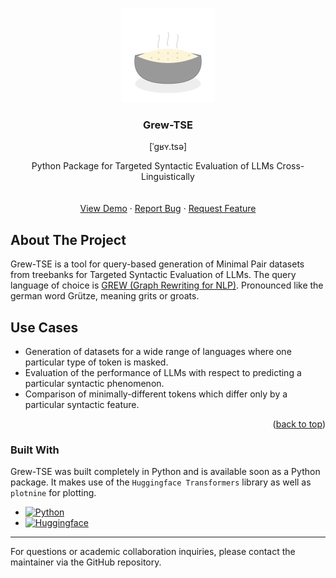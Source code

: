 <!-- Improved compatibility of back to top link: See: https://github.com/othneildrew/Best-README-Template/pull/73 -->
<a id="readme-top"></a>
<!--
*** Thanks for checking out the Best-README-Template. If you have a suggestion
*** that would make this better, please fork the repo and create a pull request
*** or simply open an issue with the tag "enhancement".
*** Don't forget to give the project a star!
*** Thanks again! Now go create something AMAZING! :D
-->



<!-- PROJECT SHIELDS -->
<!--
*** I'm using markdown "reference style" links for readability.
*** Reference links are enclosed in brackets [ ] instead of parentheses ( ).
*** See the bottom of this document for the declaration of the reference variables
*** for contributors-url, forks-url, etc. This is an optional, concise syntax you may use.
*** https://www.markdownguide.org/basic-syntax/#reference-style-links
-->


<!-- PROJECT LOGO -->
<br />
<div align="center">
    <img src="assets/grewtse-logo.png" alt="Logo" width="150" height="150">

  <h3 align="center">Grew-TSE</h3>
  
  <p align="center">
  [ˈɡʁʏ.tsə]
  </p>

  <p align="center">
    Python Package for Targeted Syntactic Evaluation of LLMs Cross-Linguistically
    <br />
    <!-- <a href="https://github.com/othneildrew/Best-README-Template"><strong>Explore the docs »</strong></a> -->
    <br />
    <br />
    <a href="">View Demo</a>
    &middot;
    <a href="https://github.com/DanielGall500/Grew-TSE/issues/new?labels=bug&template=bug-report---.md">Report Bug</a>
    &middot;
    <a href="https://github.com/DanielGall500/Grew-TSE/issues/new?labels=enhancement&template=feature-request---.md">Request Feature</a>
  </p>
</div>

<!-- ABOUT THE PROJECT -->
## About The Project
Grew-TSE is a tool for query-based generation of Minimal Pair datasets from treebanks for Targeted Syntactic Evaluation of LLMs. The query language of choice is [GREW (Graph Rewriting for NLP)](https://grew.fr/). Pronounced like the german word Grütze, meaning grits or groats. 

## Use Cases
* Generation of datasets for a wide range of languages where one particular type of token is masked.
* Evaluation of the performance of LLMs with respect to predicting a particular syntactic phenomenon.
* Comparison of minimally-different tokens which differ only by a particular syntactic feature.
<p align="right">(<a href="#readme-top">back to top</a>)</p>

### Built With
Grew-TSE was built completely in Python and is available soon as a Python package. It makes use of the ```Huggingface Transformers``` library as well as ```plotnine``` for plotting.
* [![Python][Python]][Python-url]
* [![Huggingface][Huggingface]][Huggingface-url]


<!-- MARKDOWN LINKS & IMAGES -->
<!-- https://www.markdownguide.org/basic-syntax/#reference-style-links -->
[issues-shield]: https://img.shields.io/github/issues/othneildrew/Best-README-Template.svg?style=for-the-badge
[issues-url]: https://github.com/othneildrew/Best-README-Template/issues
[license-shield]: https://img.shields.io/github/license/othneildrew/Best-README-Template.svg?style=for-the-badge
[license-url]: https://github.com/othneildrew/Best-README-Template/blob/master/LICENSE.txt
[linkedin-shield]: https://img.shields.io/badge/-LinkedIn-black.svg?style=for-the-badge&logo=linkedin&colorB=555
[linkedin-url]: https://www.linkedin.com/in/daniel-gallagher-a520161a3/
[product-screenshot]: images/screenshot.png

[Python]: https://img.shields.io/badge/python-3670A0?style=for-the-badge&logo=python&logoColor=ffdd54
[Python-url]: https://www.python.org/

[Huggingface]: https://img.shields.io/badge/-HuggingFace-3B4252?style=flat&logo=huggingface&logoColor=
[Huggingface-url]: https://huggingface.co/

---

For questions or academic collaboration inquiries, please contact the maintainer via the GitHub repository.
